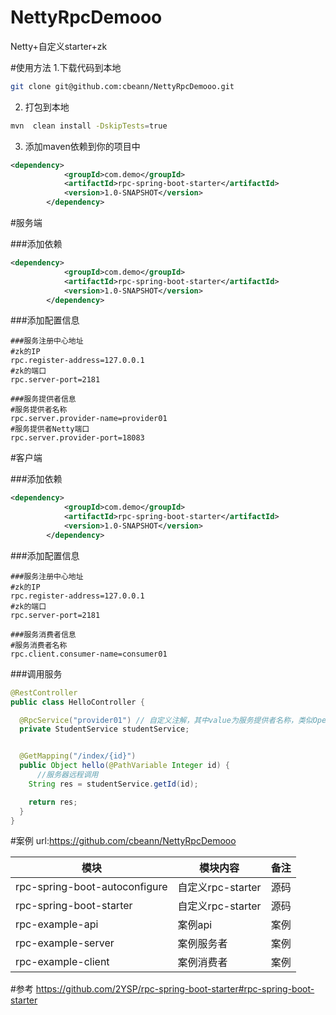 # NettyRpcDemooo
Netty+自定义starter+zk

#使用方法
1.下载代码到本地
```bash
git clone git@github.com:cbeann/NettyRpcDemooo.git
```
2. 打包到本地
```bash
mvn  clean install -DskipTests=true
```
3. 添加maven依赖到你的项目中
 ```xml
 <dependency>
             <groupId>com.demo</groupId>
             <artifactId>rpc-spring-boot-starter</artifactId>
             <version>1.0-SNAPSHOT</version>
         </dependency>
```

#服务端

###添加依赖
 ```xml
 <dependency>
             <groupId>com.demo</groupId>
             <artifactId>rpc-spring-boot-starter</artifactId>
             <version>1.0-SNAPSHOT</version>
         </dependency>
```
###添加配置信息
 ```properties
###服务注册中心地址
#zk的IP
rpc.register-address=127.0.0.1
#zk的端口
rpc.server-port=2181

###服务提供者信息
#服务提供者名称
rpc.server.provider-name=provider01
#服务提供者Netty端口
rpc.server.provider-port=18083
```


#客户端

###添加依赖
 ```xml
 <dependency>
             <groupId>com.demo</groupId>
             <artifactId>rpc-spring-boot-starter</artifactId>
             <version>1.0-SNAPSHOT</version>
         </dependency>
```
###添加配置信息

 ```properties
###服务注册中心地址
#zk的IP
rpc.register-address=127.0.0.1
#zk的端口
rpc.server-port=2181

###服务消费者信息
#服务消费者名称
rpc.client.consumer-name=consumer01
```

###调用服务
```java
@RestController
public class HelloController {

  @RpcService("provider01") // 自定义注解，其中value为服务提供者名称，类似OpenFeign的使用
  private StudentService studentService;


  @GetMapping("/index/{id}")
  public Object hello(@PathVariable Integer id) {
      //服务器远程调用
    String res = studentService.getId(id);

    return res;
  }
}
```

#案例
url:https://github.com/cbeann/NettyRpcDemooo

| 模块                        | 模块内容      | 备注 |
| ----------------------------- | ----------------- | ---- |
| rpc-spring-boot-autoconfigure | 自定义rpc-starter | 源码 |
| rpc-spring-boot-starter       | 自定义rpc-starter | 源码 |
| rpc-example-api               | 案例api         | 案例 |
| rpc-example-server            | 案例服务者   | 案例 |
| rpc-example-client            | 案例消费者   | 案例 |
#参考
https://github.com/2YSP/rpc-spring-boot-starter#rpc-spring-boot-starter